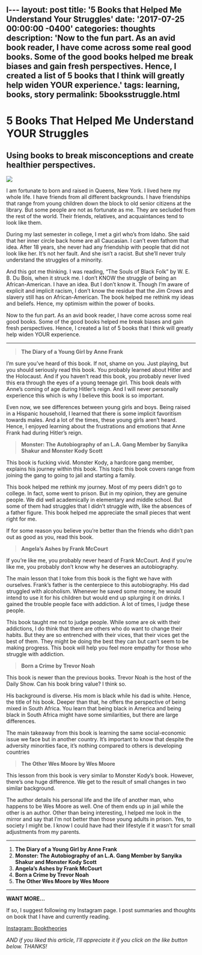 l---
layout: post
title: '5 Books that Helped Me Understand Your Struggles'
date: '2017-07-25 00:00:00 -0400' 
categories: thoughts
description: 'Now to the fun part. As an avid book reader, I have come across some real good
books. Some of the good books helped me break biases and gain fresh
perspectives. Hence, I created a list of 5 books that I think will greatly help
widen YOUR experience.'
tags: learning, books, story
permalink: 5booksstruggle.html
---

# 5 Books That Helped Me Understand YOUR Struggles

## Using books to break misconceptions and create healthier perspectives.

![](https://cdn-images-1.medium.com/max/1600/1*LoCWX8YVUcl_QEyKaDyJIA.png)

I am fortunate to born and raised in Queens, New York. I lived here my whole
life. I have friends from all different backgrounds. I have friendships that
range from young children down the block to old senior citizens at the library.
But some people are not as fortunate as me. They are secluded from the rest of
the world. Their friends, relatives, and acquaintances tend to look like them.

During my last semester in college, I met a girl who’s from Idaho. She said that
her inner circle back home are all Caucasian. I can’t even fathom that idea.
After 18 years, she never had any friendship with people that did not look like
her. It’s not her fault. And she isn’t a racist. But she’ll never truly
understand the struggles of a minority.

And this got me thinking. I was reading, “The Souls of Black Folk” by W. E. B.
Du Bois, when it struck me. I don’t KNOW the struggle of being an
African-American. I have an idea. But I don’t know it. Though I’m aware of
explicit and implicit racism, I don’t know the residue that the Jim Crows and
slavery still has on African-American. The book helped me rethink my ideas and
beliefs. Hence, my optimism within the power of books.

Now to the fun part. As an avid book reader, I have come across some real good
books. Some of the good books helped me break biases and gain fresh
perspectives. Hence, I created a list of 5 books that I think will greatly help
widen YOUR experience.

*****

> **The Diary of a Young Girl by Anne Frank**

I’m sure you’ve heard of this book. If not, shame on you. Just playing, but you
should seriously read this book. You probably learned about Hitler and the
Holocaust. And if you haven’t read this book, you probably never lived this era
through the eyes of a young teenage girl. This book deals with Anne’s coming of
age during Hitler’s reign. And I will never personally experience this which is
why I believe this book is so important.

Even now, we see differences between young girls and boys. Being raised in a
Hispanic household, I learned that there is some implicit favoritism towards
males. And a lot of the times, these young girls aren’t heard. Hence, I enjoyed
learning about the frustrations and emotions that Anne Frank had during Hitler’s
reign.

> **Monster: The Autobiography of an L.A. Gang Member by Sanyika Shakur and
> Monster Kody Scott**

This book is fucking vivid. Monster Kody, a hardcore gang member, explains his
journey within this book. This topic this book covers range from joining the
gang to going to jail and starting a family.

This book helped me rethink my journey. Most of my peers didn’t go to college.
In fact, some went to prison. But in my opinion, they are genuine people. We did
well academically in elementary and middle school. But some of them had
struggles that I didn’t struggle with, like the absences of a father figure.
This book helped me appreciate the small pieces that went right for me.

If for some reason you believe you’re better than the friends who didn’t pan out
as good as you, read this book.

> **Angela’s Ashes by Frank McCourt**

If you’re like me, you probably never heard of Frank McCourt. And if you’re like
me, you probably don’t know why he deserves an autobiography.

The main lesson that I toke from this book is the fight we have with ourselves.
Frank’s father is the centerpiece to this autobiography. His dad struggled with
alcoholism. Whenever he saved some money, he would intend to use it for his
children but would end up splurging it on drinks. I gained the trouble people
face with addiction. A lot of times, I judge these people.

This book taught me not to judge people. While some are ok with their
addictions, I do think that there are others who do want to change their habits.
But they are so entrenched with their vices, that their vices get the best of
them. They might be doing the best they can but can’t seem to be making
progress. This book will help you feel more empathy for those who struggle with
addiction.

> **Born a Crime by Trevor Noah**

This book is newer than the previous books. Trevor Noah is the host of the Daily
Show. Can his book bring value? I think so.

His background is diverse. His mom is black while his dad is white. Hence, the
title of his book. Deeper than that, he offers the perspective of being mixed in
South Africa. You learn that being black in America and being black in South
Africa might have some similarities, but there are large differences.

The main takeaway from this book is learning the same social-economic issue we
face but in another country. It’s important to know that despite the adversity
minorities face, it’s nothing compared to others is developing countries

> **The Other Wes Moore by Wes Moore**

This lesson from this book is very similar to Monster Kody’s book. However,
there’s one huge difference. We get to the result of small changes in two
similar background.

The author details his personal life and the life of another man, who happens to
be Wes Moore as well. One of them ends up in jail while the other is an author.
Other than being interesting, I helped me look in the mirror and say that I’m
not better than those young adults in prison. Yes, to society I might be. I know
I could have had their lifestyle if it wasn’t for small adjustments from my
parents.

*****

1.  **The Diary of a Young Girl by Anne Frank**
1.  **Monster: The Autobiography of an L.A. Gang Member by Sanyika Shakur and
Monster Kody Scott**
1.  **Angela’s Ashes by Frank McCourt**
1.  **Born a Crime by Trevor Noah**
1.  **The Other Wes Moore by Wes Moore**

*****

**WANT MORE…**

If so, I suggest following my Instagram page. I post summaries and thoughts on
book that I have and currently reading.

[Instagram: Booktheories](https://www.instagram.com/booktheories/)

*AND if you liked this article, I’ll appreciate it if you click on the like
button below. THANKS!*
